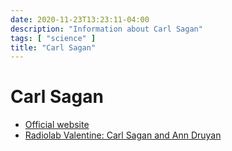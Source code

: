 ```yaml
---
date: 2020-11-23T13:23:11-04:00
description: "Information about Carl Sagan"
tags: [ "science" ]
title: "Carl Sagan"
---
```


# Carl Sagan

* [Official website](https://carlsagan.com/)
* [Radiolab Valentine: Carl Sagan and Ann Druyan](https://soundcloud.com/radiolab/radiolab-valentine-carl-sagan)
